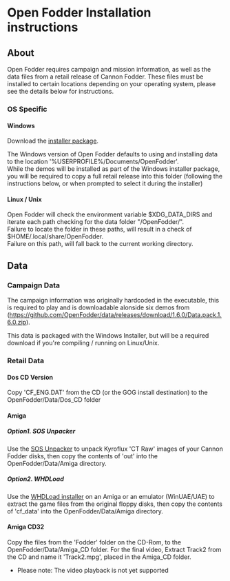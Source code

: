 # Open Fodder Installation instructions

## About

Open Fodder requires campaign and mission information, as well as the data files from a retail release of Cannon Fodder. These files must be installed to certain locations depending on your operating system, please see the details below for instructions.  


### OS Specific

#### Windows

Download the [installer package](https://github.com/OpenFodder/openfodder/releases).  

The Windows version of Open Fodder defaults to using and installing data to the location '%USERPROFILE%/Documents/OpenFodder'.  
While the demos will be installed as part of the Windows installer package, you will be required to copy a full retail release into this folder (following the instructions below, or when prompted to select it during the installer)
  
  
#### Linux / Unix

Open Fodder will check the environment variable $XDG_DATA_DIRS and iterate each path checking for the data folder "/OpenFodder/".  
Failure to locate the folder in these paths, will result in a check of $HOME/.local/share/OpenFodder.  
Failure on this path, will fall back to the current working directory.  
  
  
## Data

### Campaign Data

The campaign information was originally hardcoded in the executable, this is required to play and is downloadable alonside six demos from (https://github.com/OpenFodder/data/releases/download/1.6.0/Data.pack.1.6.0.zip).  

This data is packaged with the Windows Installer, but will be a required download if you're compiling / running on Linux/Unix.  
  
### Retail Data

#### Dos CD Version
  
Copy 'CF_ENG.DAT' from the CD (or the GOG install destination) to the OpenFodder/Data/Dos_CD folder
  
#### Amiga

##### Option1. SOS Unpacker  
  
Use the [SOS Unpacker](https://github.com/OpenFodder/SOS_Unpacker) to unpack Kyroflux 'CT Raw' images of your Cannon Fodder disks, then copy the contents of 'out'  into the OpenFodder/Data/Amiga directory.  
    
##### Option2. WHDLoad
  
Use the [WHDLoad installer](http://www.whdload.de/games/CannonFodder.html) on an Amiga or an emulator (WinUAE/UAE) to extract the game files from the original floppy disks, then copy the contents of 'cf_data'  into the OpenFodder/Data/Amiga directory.  


#### Amiga CD32
  
Copy the files from the 'Fodder' folder on the CD-Rom, to the OpenFodder/Data/Amiga_CD folder. For the final video, Extract Track2 from the CD and name it 'Track2.mpg', placed in the Amiga_CD folder.
  
* Please note: The video playback is not yet supported
  
